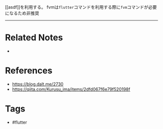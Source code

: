 [[asdf]]を利用する。
fvmは`flutter`コマンドを利用する際に`fvm`コマンドが必要になるため非推奨

---
# Related Notes
- 

# References
- https://blog.dalt.me/2730
- https://qiita.com/Kurusu_ima/items/2dfd067f6e79f520198f


# Tags
- #flutter 